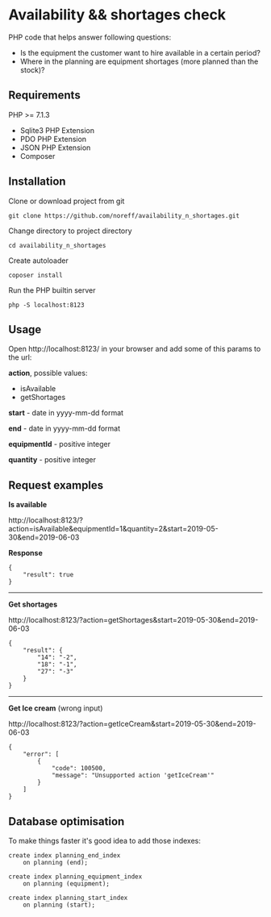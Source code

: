 # Availability && shortages check

PHP code that helps answer following questions: 
- Is the equipment the customer want to hire available in a certain period?
- Where in the planning are equipment shortages (more planned than the stock)?

## Requirements
PHP >= 7.1.3
- Sqlite3 PHP Extension
- PDO PHP Extension
- JSON PHP Extension
- Composer

## Installation

Clone or download project from git

```git clone https://github.com/noreff/availability_n_shortages.git```

Change directory to project directory

```cd availability_n_shortages```

Create autoloader

```coposer install```

Run the PHP builtin server 

```php -S localhost:8123```

## Usage

Open http://localhost:8123/ in your browser and add some of this params to the url:

**action**, possible values:

- isAvailable
- getShortages

**start** - date in yyyy-mm-dd format

**end**  - date in yyyy-mm-dd format

**equipmentId** - positive integer

**quantity** - positive integer

## Request examples

**Is available**

http://localhost:8123/?action=isAvailable&equipmentId=1&quantity=2&start=2019-05-30&end=2019-06-03

**Response**

```
{
    "result": true
}
```

___

**Get shortages**

http://localhost:8123/?action=getShortages&start=2019-05-30&end=2019-06-03

```
{
    "result": {
        "14": "-2",
        "18": "-1",
        "27": "-3"
    }
}
```
___


**Get Ice cream** (wrong input)

http://localhost:8123/?action=getIceCream&start=2019-05-30&end=2019-06-03

```
{
    "error": [
        {
            "code": 100500,
            "message": "Unsupported action 'getIceCream'"
        }
    ]
}
```

## Database optimisation

To make things faster it's good idea to add those indexes:

```
create index planning_end_index
	on planning (end);

create index planning_equipment_index
	on planning (equipment);

create index planning_start_index
	on planning (start);
```


